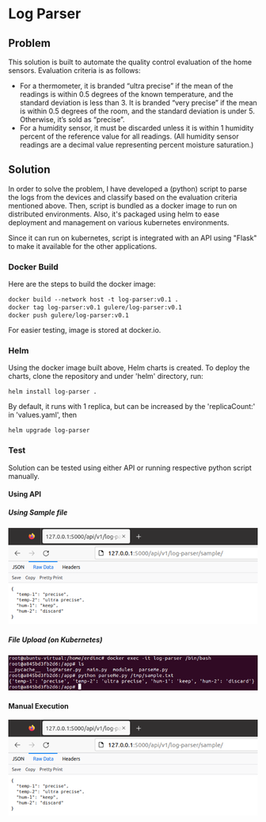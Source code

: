 # Log Parser

## Problem
This solution is built to automate the quality control evaluation of the home sensors. Evaluation criteria is as follows:
- For a thermometer, it is branded “ultra precise” if the mean of the readings is within 0.5 degrees of the known temperature, and the standard deviation is less than 3. It is branded “very precise” if the mean is within 0.5 degrees of the room, and the standard deviation is under 5. Otherwise, it’s sold as “precise”.
- For a humidity sensor, it must be discarded unless it is within 1 humidity percent of the reference value for all readings. (All humidity sensor readings are a decimal value representing percent moisture saturation.)

## Solution
In order to solve the problem, I have developed a (python) script to parse the logs from the devices and classify based on the evaluation criteria mentioned above. Then, script is bundled as a docker image to run on distributed environments. Also, it's packaged using helm to ease deployment and management on various kubernetes environments.

Since it can run on kubernetes, script is integrated with an API using "Flask" to make it available for the other applications.

### Docker Build
Here are the steps to build the docker image:

```
docker build --network host -t log-parser:v0.1 .
docker tag log-parser:v0.1 gulere/log-parser:v0.1
docker push gulere/log-parser:v0.1
```
For easier testing, image is stored at docker.io.

### Helm 
Using the docker image built above, Helm charts is created. 
To deploy the charts, clone the repository and under 'helm' directory, run:
```
helm install log-parser .
```
By default, it runs with 1 replica, but can be increased by the 'replicaCount:' in 'values.yaml', then
```
helm upgrade log-parser
```

### Test
Solution can be tested using either API or running respective python script manually.

#### Using API
##### Using Sample file
![Local Sample](https://github.com/gulererdinc/log-parser/blob/main/img/local-api.png?raw=true)
##### File Upload (on Kubernetes)
![K8s Upload](https://github.com/gulererdinc/log-parser/blob/main/img/local-manual.png?raw=true)
#### Manual Execution
![Manual](https://github.com/gulererdinc/log-parser/blob/main/img/local-api.png?raw=true)


